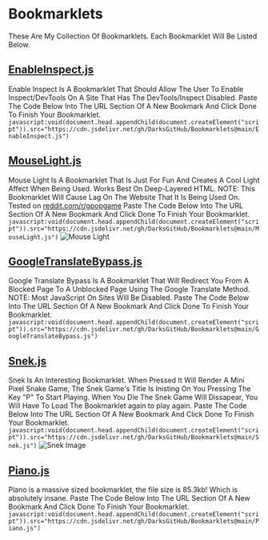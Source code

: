 # Bookmarklets
These Are My Collection Of Bookmarklets.
Each Bookmarklet Will Be Listed Below.
## [EnableInspect.js](https://github.com/DarksGitHub/Bookmarklets/blob/main/EnableInspect.js)
Enable Inspect Is A Bookmarklet That Should Allow The User To Enable Inspect/DevTools On A Site That Has The DevTools/Inspect Disabled. Paste The Code Below Into The URL Section Of A New Bookmark And Click Done To Finish Your Bookmarklet. `javascript:void(document.head.appendChild(document.createElement("script")).src="https://cdn.jsdelivr.net/gh/DarksGitHub/Bookmarklets@main/EnableInspect.js")`
## [MouseLight.js](https://github.com/DarksGitHub/Bookmarklets/blob/main/MouseLight.js)
Mouse Light Is A Bookmarklet That Is Just For Fun And Creates A Cool Light Affect When Being Used. Works Best On Deep-Layered HTML. NOTE: This Bookmarklet Will Cause Lag On The Website That It Is Being Used On. Tested on [reddit.com/r/gpopgame](https://reddit.com/r/gpopgame) Paste The Code Below Into The URL Section Of A New Bookmark And Click Done To Finish Your Bookmarklet. `javascript:void(document.head.appendChild(document.createElement("script")).src="https://cdn.jsdelivr.net/gh/DarksGitHub/Bookmarklets@main/MouseLight.js")`
![Mouse Light](https://user-images.githubusercontent.com/108237499/214165042-cf97233f-b9d8-48e3-965e-778e58ee10cc.png)
## [GoogleTranslateBypass.js](https://github.com/DarksGitHub/Bookmarklets/blob/main/GoogleTranslateBypass.js)
Google Translate Bypass Is A Bookmarklet That Will Redirect You From A Blocked Page To A Unblocked Page Using The Google Translate Method. NOTE: Most JavaScript On Sites Will Be Disabled. Paste The Code Below Into The URL Section Of A New Bookmark And Click Done To Finish Your Bookmarklet. `javascript:void(document.head.appendChild(document.createElement("script")).src="https://cdn.jsdelivr.net/gh/DarksGitHub/Bookmarklets@main/GoogleTranslateBypass.js")`
## [Snek.js](https://github.com/DarksGitHub/Bookmarklets/blob/main/Snek.js)
Snek Is An Interesting Bookmarklet. When Pressed It Will Render A Mini Pixel Snake Game, The Snek Game's Title Is Inisting On You Pressing The Key "P" To Start Playing. When You Die The Snek Game Will Dissapear, You Will Have To Load The Bookmarklet again to play again. Paste The Code Below Into The URL Section Of A New Bookmark And Click Done To Finish Your Bookmarklet. `javascript:void(document.head.appendChild(document.createElement("script")).src="https://cdn.jsdelivr.net/gh/DarksGitHub/Bookmarklets@main/Snek.js")`
![Snek Image](https://user-images.githubusercontent.com/108237499/214173548-29313909-7be2-4cfd-bbff-e5c56714396c.png)
## [Piano.js](https://github.com/DarksGitHub/Bookmarklets/blob/main/Piano.js)
Piano is a massive sized bookmarklet, the file size is 85.3kb! Which is absolutely insane.
Paste The Code Below Into The URL Section Of A New Bookmark And Click Done To Finish Your Bookmarklet. `javascript:void(document.head.appendChild(document.createElement("script")).src="https://cdn.jsdelivr.net/gh/DarksGitHub/Bookmarklets@main/Piano.js")`

